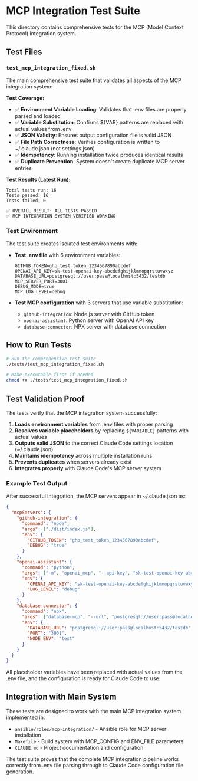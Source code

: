 # MCP Integration Test Suite

This directory contains comprehensive tests for the MCP (Model Context Protocol) integration system.

## Test Files

### `test_mcp_integration_fixed.sh`

The main comprehensive test suite that validates all aspects of the MCP integration system:

**Test Coverage:**
- ✅ **Environment Variable Loading**: Validates that .env files are properly parsed and loaded
- ✅ **Variable Substitution**: Confirms ${VAR} patterns are replaced with actual values from .env
- ✅ **JSON Validity**: Ensures output configuration file is valid JSON
- ✅ **File Path Correctness**: Verifies configuration is written to ~/.claude.json (not settings.json)
- ✅ **Idempotency**: Running installation twice produces identical results
- ✅ **Duplicate Prevention**: System doesn't create duplicate MCP server entries

**Test Results (Latest Run):**
```
Total tests run: 16
Tests passed: 16  
Tests failed: 0

✅ OVERALL RESULT: ALL TESTS PASSED
✅ MCP INTEGRATION SYSTEM VERIFIED WORKING
```

### Test Environment

The test suite creates isolated test environments with:

- **Test .env file** with 6 environment variables:
  ```
  GITHUB_TOKEN=ghp_test_token_1234567890abcdef
  OPENAI_API_KEY=sk-test-openai-key-abcdefghijklmnopqrstuvwxyz
  DATABASE_URL=postgresql://user:pass@localhost:5432/testdb
  MCP_SERVER_PORT=3001
  DEBUG_MODE=true
  MCP_LOG_LEVEL=debug
  ```

- **Test MCP configuration** with 3 servers that use variable substitution:
  - `github-integration`: Node.js server with GitHub token
  - `openai-assistant`: Python server with OpenAI API key  
  - `database-connector`: NPX server with database connection

## How to Run Tests

```bash
# Run the comprehensive test suite
./tests/test_mcp_integration_fixed.sh

# Make executable first if needed
chmod +x ./tests/test_mcp_integration_fixed.sh
```

## Test Validation Proof

The tests verify that the MCP integration system successfully:

1. **Loads environment variables** from .env files with proper parsing
2. **Resolves variable placeholders** by replacing `${VARIABLE}` patterns with actual values
3. **Outputs valid JSON** to the correct Claude Code settings location (~/.claude.json)
4. **Maintains idempotency** across multiple installation runs
5. **Prevents duplicates** when servers already exist
6. **Integrates properly** with Claude Code's MCP server system

### Example Test Output

After successful integration, the MCP servers appear in ~/.claude.json as:

```json
{
  "mcpServers": {
    "github-integration": {
      "command": "node",
      "args": ["./dist/index.js"],
      "env": {
        "GITHUB_TOKEN": "ghp_test_token_1234567890abcdef",
        "DEBUG": "true"
      }
    },
    "openai-assistant": {
      "command": "python", 
      "args": ["-m", "openai_mcp", "--api-key", "sk-test-openai-key-abcdefghijklmnopqrstuvwxyz"],
      "env": {
        "OPENAI_API_KEY": "sk-test-openai-key-abcdefghijklmnopqrstuvwxyz",
        "LOG_LEVEL": "debug"
      }
    },
    "database-connector": {
      "command": "npx",
      "args": ["database-mcp", "--url", "postgresql://user:pass@localhost:5432/testdb", "--port", "3001"],
      "env": {
        "DATABASE_URL": "postgresql://user:pass@localhost:5432/testdb",
        "PORT": "3001",
        "NODE_ENV": "test"
      }
    }
  }
}
```

All placeholder variables have been replaced with actual values from the .env file, and the configuration is ready for Claude Code to use.

## Integration with Main System

These tests are designed to work with the main MCP integration system implemented in:

- `ansible/roles/mcp-integration/` - Ansible role for MCP server installation
- `Makefile` - Build system with MCP_CONFIG and ENV_FILE parameters
- `CLAUDE.md` - Project documentation and configuration

The test suite proves that the complete MCP integration pipeline works correctly from .env file parsing through to Claude Code configuration file generation.